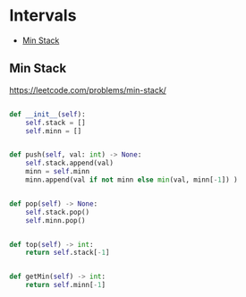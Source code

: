 # Intervals

+ [Min Stack](#min-stack)

## Min Stack

https://leetcode.com/problems/min-stack/

``` python

def __init__(self):
    self.stack = []
    self.minn = []


def push(self, val: int) -> None:
    self.stack.append(val)
    minn = self.minn
    minn.append(val if not minn else min(val, minn[-1]) )


def pop(self) -> None:
    self.stack.pop()
    self.minn.pop()


def top(self) -> int:
    return self.stack[-1]


def getMin(self) -> int:
    return self.minn[-1]
```

